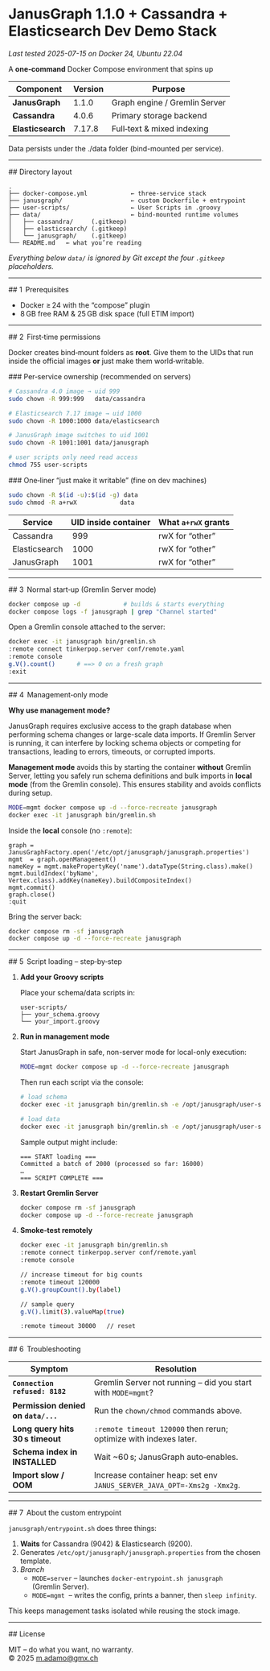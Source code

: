 
# JanusGraph 1.1.0 + Cassandra + Elasticsearch Dev Demo Stack
*Last tested 2025-07-15 on Docker 24, Ubuntu 22.04*

A **one‑command** Docker Compose environment that spins up

| Component       | Version | Purpose |
|-----------------|---------|---------|
| **JanusGraph**  | 1.1.0   | Graph engine / Gremlin Server |
| **Cassandra**   | 4.0.6   | Primary storage backend |
| **Elasticsearch** | 7.17.8 | Full‑text & mixed indexing |

 Data persists under the ./data folder (bind-mounted per service).

---

## Directory layout

```
.
├── docker-compose.yml            ← three‑service stack
├── janusgraph/                   ← custom Dockerfile + entrypoint
├── user-scripts/                 ← User Scripts in .groovy
├── data/                         ← bind‑mounted runtime volumes
│   ├── cassandra/     (.gitkeep)
│   ├── elasticsearch/ (.gitkeep)
│   └── janusgraph/    (.gitkeep)
└── README.md   ← what you’re reading
```

*Everything below `data/` is ignored by Git except the four `.gitkeep`
placeholders.*

---

## 1  Prerequisites

* Docker ≥ 24 with the “compose” plugin  
* 8 GB free RAM & 25 GB disk space (full ETIM import)

---

## 2  First‑time permissions

Docker creates bind‑mount folders as **root**. Give them to the UIDs that
run inside the official images **or** just make them world‑writable.

### Per‑service ownership (recommended on servers)

```bash
# Cassandra 4.0 image → uid 999
sudo chown -R 999:999   data/cassandra

# Elasticsearch 7.17 image → uid 1000
sudo chown -R 1000:1000 data/elasticsearch

# JanusGraph image switches to uid 1001
sudo chown -R 1001:1001 data/janusgraph

# user scripts only need read access
chmod 755 user-scripts
```

### One‑liner “just make it writable” (fine on dev machines)

```bash
sudo chown -R $(id -u):$(id -g) data
sudo chmod -R a+rwX            data
```

| Service | UID inside container | What `a+rwX` grants |
|---------|----------------------|---------------------|
| Cassandra | 999 | rwX for “other” |
| Elasticsearch | 1000 | rwX for “other” |
| JanusGraph | 1001 | rwX for “other” |

---

## 3  Normal start‑up (Gremlin Server mode)

```bash
docker compose up -d            # builds & starts everything
docker compose logs -f janusgraph | grep "Channel started"
```

Open a Gremlin console attached to the server:

```bash
docker exec -it janusgraph bin/gremlin.sh
:remote connect tinkerpop.server conf/remote.yaml
:remote console
g.V().count()      # ==> 0 on a fresh graph
:exit
```

---

## 4  Management‑only mode

**Why use management mode?**

JanusGraph requires exclusive access to the graph database when performing schema changes or large-scale data imports. If Gremlin Server is running, it can interfere by locking schema objects or competing for transactions, leading to errors, timeouts, or corrupted imports.

**Management mode** avoids this by starting the container **without** Gremlin Server, letting you safely run schema definitions and bulk imports in **local mode** (from the Gremlin console). This ensures stability and avoids conflicts during setup.


```bash
MODE=mgmt docker compose up -d --force-recreate janusgraph
docker exec -it janusgraph bin/gremlin.sh
```

Inside the **local** console (no `:remote`):

```gremlin
graph = JanusGraphFactory.open('/etc/opt/janusgraph/janusgraph.properties')
mgmt  = graph.openManagement()
nameKey = mgmt.makePropertyKey('name').dataType(String.class).make()
mgmt.buildIndex('byName', Vertex.class).addKey(nameKey).buildCompositeIndex()
mgmt.commit()
graph.close()
:quit
```

Bring the server back:

```bash
docker compose rm -sf janusgraph
docker compose up -d --force-recreate janusgraph
```

---

## 5  Script loading – step‑by‑step

1. **Add your Groovy scripts**

   Place your schema/data scripts in:

   ```
   user-scripts/
   ├── your_schema.groovy
   └── your_import.groovy
   ```

2. **Run in management mode**

   Start JanusGraph in safe, non-server mode for local-only execution:

   ```bash
   MODE=mgmt docker compose up -d --force-recreate janusgraph
   ```

   Then run each script via the console:

   ```bash
   # load schema
   docker exec -it janusgraph bin/gremlin.sh -e /opt/janusgraph/user-scripts/your_schema.groovy

   # load data
   docker exec -it janusgraph bin/gremlin.sh -e /opt/janusgraph/user-scripts/your_import.groovy
   ```

   Sample output might include:

   ```
   === START loading ===
   Committed a batch of 2000 (processed so far: 16000)
   …
   === SCRIPT COMPLETE ===
   ```

3. **Restart Gremlin Server**

   ```bash
   docker compose rm -sf janusgraph
   docker compose up -d --force-recreate janusgraph
   ```

4. **Smoke‑test remotely**

   ```bash
   docker exec -it janusgraph bin/gremlin.sh
   :remote connect tinkerpop.server conf/remote.yaml
   :remote console

   // increase timeout for big counts
   :remote timeout 120000
   g.V().groupCount().by(label)

   // sample query
   g.V().limit(3).valueMap(true)

   :remote timeout 30000   // reset
   ```


---

## 6  Troubleshooting

| Symptom | Resolution |
|---------|------------|
| **`Connection refused: 8182`** | Gremlin Server not running – did you start with `MODE=mgmt`? |
| **Permission denied on `data/...`** | Run the `chown/chmod` commands above. |
| **Long query hits 30 s timeout** | `:remote timeout 120000` then rerun; optimize with indexes later. |
| **Schema index in INSTALLED** | Wait ~60 s; JanusGraph auto‑enables. |
| **Import slow / OOM** | Increase container heap: set env `JANUS_SERVER_JAVA_OPT=-Xms2g -Xmx2g`. |

---

## 7  About the custom entrypoint

`janusgraph/entrypoint.sh` does three things:

1. **Waits** for Cassandra (9042) & Elasticsearch (9200).
2. Generates `/etc/opt/janusgraph/janusgraph.properties` from the chosen
   template.
3. *Branch*  
   * `MODE=server` – launches `docker-entrypoint.sh janusgraph` (Gremlin Server).  
   * `MODE=mgmt`  – writes the config, prints a banner, then `sleep infinity`.

This keeps management tasks isolated while reusing the stock image.


---

## License

MIT – do what you want, no warranty.  
© 2025 m.adamo@gmx.ch

